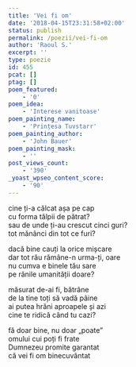 ```yaml
---
title: 'Vei fi om'
date: '2018-04-15T23:31:58+02:00'
status: publish
permalink: /poezii/vei-fi-om
author: 'Raoul S.'
excerpt: ''
type: poezie
id: 455
pcat: []
ptag: []
poem_featured:
    - '0'
poem_idea:
    - 'Interese vanitoase'
poem_painting_name:
    - 'Prințesa Tuvstarr'
poem_painting_author:
    - 'John Bauer'
poem_painting_mask:
    - ''
post_views_count:
    - '390'
_yoast_wpseo_content_score:
    - '90'
---
```

cine ți-a călcat așa pe cap  
cu forma tălpii de pătrat?  
sau de unde ți-au crescut cinci guri?  
tot mănânci din tot ce furi?

dacă bine cauți la orice mișcare  
dar tot rău rămâne-n urma-ți, oare  
nu cumva e binele tău sare  
pe rănile umanității doare?

măsurat de-ai fi, bătrâne  
de la tine toți să vadă pâine  
ai putea hrăni aproapele și azi  
cine te ridică când tu cazi?

fă doar bine, nu doar „poate”  
omului cui poți fi frate  
Dumnezeu promite garantat  
că vei fi om binecuvântat